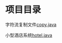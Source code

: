 # 项目目录

字符流复制文件[copy.java](https://github.com/L-sang/demo1/blob/master/README.copy.md)

小型酒店系统[hotel.java](https://github.com/L-sang/demo1/blob/master/README.hotel.md)
